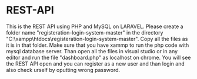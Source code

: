 # REST-API
This is the REST API using PHP and MySQL on LARAVEL.
Please create a folder name "registeration-login-system-master" in the directory "C:\xampp\htdocs\registeration-login-system-master".
Copy all the files as it is in that folder.
Make sure that you have xammp to run the php code with mysql database server.
Than open all the files in visual studio or in any editor and run the file "dashboard.php" as localhost on chrome.
You will see the REST API open and you can register as a new user and than login and also check urself by oputting wrong password.
